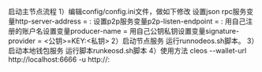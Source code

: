 启动主节点流程
1）编辑config/config.ini文件，做如下修改
设置json rpc服务变量http-server-address = <ip>:<port>
设置p2p服务变量p2p-listen-endpoint = <ip>:<port>
用自己注册的账户名设置变量producer-name = <account>
用自己公钥私钥设置变量signature-provider = <公钥>=KEY:<私钥>
2）启动节点服务
运行runnodeos.sh脚本。
3）启动本地钱包服务
运行脚本runkeosd.sh脚本
4）使用方法
cleos --wallet-url http://localhost:6666 -u http://<ip>:<port>  <eosio cmd>
